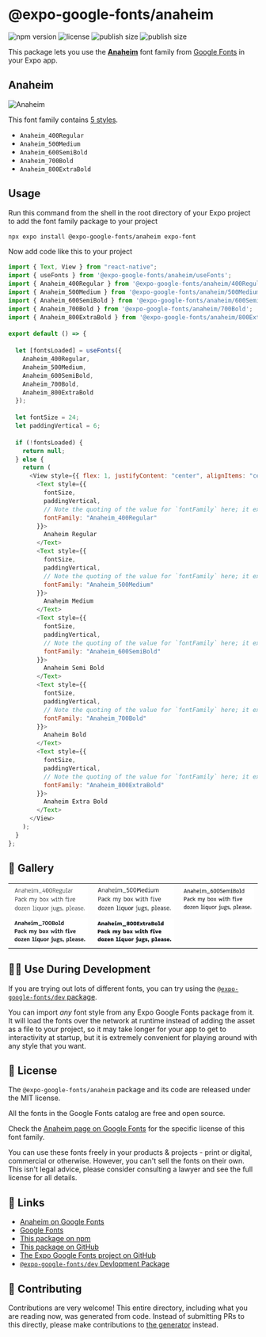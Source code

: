 # @expo-google-fonts/anaheim

![npm version](https://flat.badgen.net/npm/v/@expo-google-fonts/anaheim)
![license](https://flat.badgen.net/github/license/expo/google-fonts)
![publish size](https://flat.badgen.net/packagephobia/install/@expo-google-fonts/anaheim)
![publish size](https://flat.badgen.net/packagephobia/publish/@expo-google-fonts/anaheim)

This package lets you use the [**Anaheim**](https://fonts.google.com/specimen/Anaheim) font family from [Google Fonts](https://fonts.google.com/) in your Expo app.

## Anaheim

![Anaheim](./font-family.png)

This font family contains [5 styles](#-gallery).

- `Anaheim_400Regular`
- `Anaheim_500Medium`
- `Anaheim_600SemiBold`
- `Anaheim_700Bold`
- `Anaheim_800ExtraBold`

## Usage

Run this command from the shell in the root directory of your Expo project to add the font family package to your project

```sh
npx expo install @expo-google-fonts/anaheim expo-font
```

Now add code like this to your project

```js
import { Text, View } from "react-native";
import { useFonts } from '@expo-google-fonts/anaheim/useFonts';
import { Anaheim_400Regular } from '@expo-google-fonts/anaheim/400Regular';
import { Anaheim_500Medium } from '@expo-google-fonts/anaheim/500Medium';
import { Anaheim_600SemiBold } from '@expo-google-fonts/anaheim/600SemiBold';
import { Anaheim_700Bold } from '@expo-google-fonts/anaheim/700Bold';
import { Anaheim_800ExtraBold } from '@expo-google-fonts/anaheim/800ExtraBold';

export default () => {

  let [fontsLoaded] = useFonts({
    Anaheim_400Regular, 
    Anaheim_500Medium, 
    Anaheim_600SemiBold, 
    Anaheim_700Bold, 
    Anaheim_800ExtraBold
  });

  let fontSize = 24;
  let paddingVertical = 6;

  if (!fontsLoaded) {
    return null;
  } else {
    return (
      <View style={{ flex: 1, justifyContent: "center", alignItems: "center" }}>
        <Text style={{
          fontSize,
          paddingVertical,
          // Note the quoting of the value for `fontFamily` here; it expects a string!
          fontFamily: "Anaheim_400Regular"
        }}>
          Anaheim Regular
        </Text>
        <Text style={{
          fontSize,
          paddingVertical,
          // Note the quoting of the value for `fontFamily` here; it expects a string!
          fontFamily: "Anaheim_500Medium"
        }}>
          Anaheim Medium
        </Text>
        <Text style={{
          fontSize,
          paddingVertical,
          // Note the quoting of the value for `fontFamily` here; it expects a string!
          fontFamily: "Anaheim_600SemiBold"
        }}>
          Anaheim Semi Bold
        </Text>
        <Text style={{
          fontSize,
          paddingVertical,
          // Note the quoting of the value for `fontFamily` here; it expects a string!
          fontFamily: "Anaheim_700Bold"
        }}>
          Anaheim Bold
        </Text>
        <Text style={{
          fontSize,
          paddingVertical,
          // Note the quoting of the value for `fontFamily` here; it expects a string!
          fontFamily: "Anaheim_800ExtraBold"
        }}>
          Anaheim Extra Bold
        </Text>
      </View>
    );
  }
};
```

## 🔡 Gallery


||||
|-|-|-|
|![Anaheim_400Regular](./400Regular/Anaheim_400Regular.ttf.png)|![Anaheim_500Medium](./500Medium/Anaheim_500Medium.ttf.png)|![Anaheim_600SemiBold](./600SemiBold/Anaheim_600SemiBold.ttf.png)||
|![Anaheim_700Bold](./700Bold/Anaheim_700Bold.ttf.png)|![Anaheim_800ExtraBold](./800ExtraBold/Anaheim_800ExtraBold.ttf.png)|||


## 👩‍💻 Use During Development

If you are trying out lots of different fonts, you can try using the [`@expo-google-fonts/dev` package](https://github.com/expo/google-fonts/tree/master/font-packages/dev#readme).

You can import _any_ font style from any Expo Google Fonts package from it. It will load the fonts over the network at runtime instead of adding the asset as a file to your project, so it may take longer for your app to get to interactivity at startup, but it is extremely convenient for playing around with any style that you want.


## 📖 License

The `@expo-google-fonts/anaheim` package and its code are released under the MIT license.

All the fonts in the Google Fonts catalog are free and open source.

Check the [Anaheim page on Google Fonts](https://fonts.google.com/specimen/Anaheim) for the specific license of this font family.

You can use these fonts freely in your products & projects - print or digital, commercial or otherwise. However, you can't sell the fonts on their own. This isn't legal advice, please consider consulting a lawyer and see the full license for all details.

## 🔗 Links

- [Anaheim on Google Fonts](https://fonts.google.com/specimen/Anaheim)
- [Google Fonts](https://fonts.google.com/)
- [This package on npm](https://www.npmjs.com/package/@expo-google-fonts/anaheim)
- [This package on GitHub](https://github.com/expo/google-fonts/tree/master/font-packages/anaheim)
- [The Expo Google Fonts project on GitHub](https://github.com/expo/google-fonts)
- [`@expo-google-fonts/dev` Devlopment Package](https://github.com/expo/google-fonts/tree/master/font-packages/dev)

## 🤝 Contributing

Contributions are very welcome! This entire directory, including what you are reading now, was generated from code. Instead of submitting PRs to this directly, please make contributions to [the generator](https://github.com/expo/google-fonts/tree/master/packages/generator) instead.
